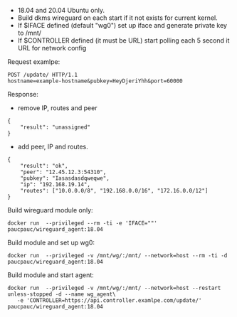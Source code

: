 - 18.04 and 20.04 Ubuntu only.
- Build dkms wireguard on each start if it not exists for current kernel.
- If $IFACE defined (default "wg0") set up iface and generate private key to /mnt/
- If $CONTROLLER defined (it must be URL) start polling each 5 second it URL for network config

Request examlpe:
```
POST /update/ HTTP/1.1
hostname=example-hostname&pubkey=HeyDjeriYhh&port=60000
```
Response:

- remove IP, routes and peer
```
{
	"result": "unassigned"
}
```

- add peer, IP and routes.
```
{
	"result": "ok",
	"peer": "12.45.12.3:54310",
	"pubkey": "Iasasdasdqweqwe",
	"ip": "192.168.19.14",
	"routes": ["10.0.0.0/8", "192.168.0.0/16", "172.16.0.0/12"]
}
```


Build wireguard module only:
```
docker run  --privileged --rm -ti -e 'IFACE=""' paucpauc/wireguard_agent:18.04
```
Build module and set up wg0:
```
docker run  --privileged -v /mnt/wg/:/mnt/ --network=host --rm -ti -d paucpauc/wireguard_agent:18.04
```
Build module and start agent:
```
docker run  --privileged -v /mnt/wg/:/mnt/ --network=host --restart unless-stopped -d --name wg_agent\
   -e 'CONTROLLER=https://api.controller.examlpe.com/update/' paucpauc/wireguard_agent:18.04
```
